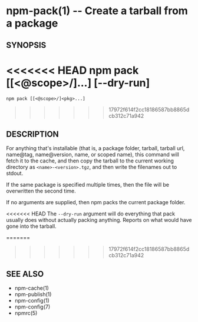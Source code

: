 npm-pack(1) -- Create a tarball from a package
==============================================

## SYNOPSIS

<<<<<<< HEAD
    npm pack [[<@scope>/]<pkg>...] [--dry-run]
=======
    npm pack [[<@scope>/]<pkg>...]
>>>>>>> 17972f614f2cc18186587bb8865dcb312c71a942

## DESCRIPTION

For anything that's installable (that is, a package folder, tarball,
tarball url, name@tag, name@version, name, or scoped name), this
command will fetch it to the cache, and then copy the tarball to the
current working directory as `<name>-<version>.tgz`, and then write
the filenames out to stdout.

If the same package is specified multiple times, then the file will be
overwritten the second time.

If no arguments are supplied, then npm packs the current package folder.

<<<<<<< HEAD
The `--dry-run` argument will do everything that pack usually does without
actually packing anything. Reports on what would have gone into the tarball.

=======
>>>>>>> 17972f614f2cc18186587bb8865dcb312c71a942
## SEE ALSO

* npm-cache(1)
* npm-publish(1)
* npm-config(1)
* npm-config(7)
* npmrc(5)
